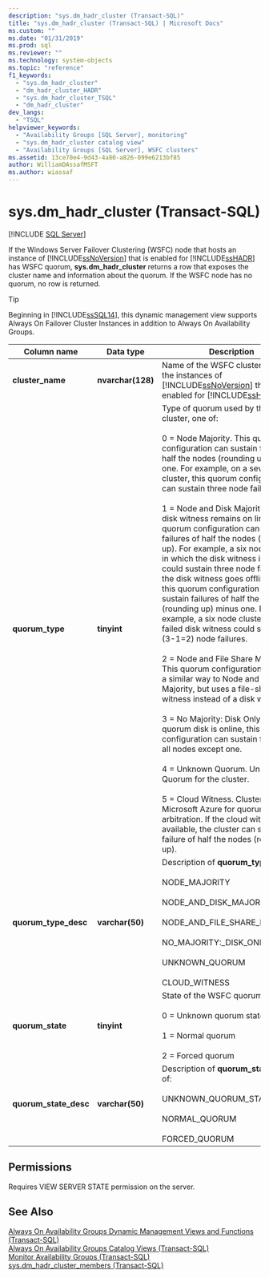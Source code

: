 ```yaml
---
description: "sys.dm_hadr_cluster (Transact-SQL)"
title: "sys.dm_hadr_cluster (Transact-SQL) | Microsoft Docs"
ms.custom: ""
ms.date: "01/31/2019"
ms.prod: sql
ms.reviewer: ""
ms.technology: system-objects
ms.topic: "reference"
f1_keywords: 
  - "sys.dm_hadr_cluster"
  - "dm_hadr_cluster_HADR"
  - "sys.dm_hadr_cluster_TSQL"
  - "dm_hadr_cluster"
dev_langs: 
  - "TSQL"
helpviewer_keywords: 
  - "Availability Groups [SQL Server], monitoring"
  - "sys.dm_hadr_cluster catalog view"
  - "Availability Groups [SQL Server], WSFC clusters"
ms.assetid: 13ce70e4-9d43-4a80-a826-099e6213bf85
author: WilliamDAssafMSFT
ms.author: wiassaf
---
```

# sys.dm_hadr_cluster (Transact-SQL)
[!INCLUDE [SQL Server](../../includes/applies-to-version/sqlserver.md)]

  If the Windows Server Failover Clustering (WSFC) node that hosts an instance of [!INCLUDE[ssNoVersion](../../includes/ssnoversion-md.md)] that is enabled for [!INCLUDE[ssHADR](../../includes/sshadr-md.md)] has WSFC quorum, **sys.dm_hadr_cluster** returns a row that exposes the cluster name and information about the quorum. If the WSFC node has no quorum, no row is returned.  
 > [!TIP]
 > Beginning in [!INCLUDE[ssSQL14](../../includes/sssql14-md.md)], this dynamic management view supports Always On Failover Cluster Instances in addition to Always On Availability Groups.

|Column name|Data type|Description|  
|-----------------|---------------|-----------------|  
|**cluster_name**|**nvarchar(128)**|Name of the WSFC cluster that hosts the instances of [!INCLUDE[ssNoVersion](../../includes/ssnoversion-md.md)] that are enabled for [!INCLUDE[ssHADR](../../includes/sshadr-md.md)].|  
|**quorum_type**|**tinyint**|Type of quorum used by this WSFC cluster, one of:<br /><br /> 0 = Node Majority. This quorum configuration can sustain failures of half the nodes (rounding up) minus one. For example, on a seven node cluster, this quorum configuration can sustain three node failures.<br /><br /> 1 = Node and Disk Majority. If the disk witness remains on line, this quorum configuration can sustain failures of half the nodes (rounding up). For example, a six node cluster in which the disk witness is online could sustain three node failures. If the disk witness goes offline or fails, this quorum configuration can sustain failures of half the nodes (rounding up) minus one. For example, a six node cluster with a failed disk witness could sustain two (3-1=2) node failures.<br /><br /> 2 = Node and File Share Majority. This quorum configuration works in a similar way to Node and Disk Majority, but uses a file-share witness instead of a disk witness.<br /><br /> 3 = No Majority: Disk Only. If the quorum disk is online, this quorum configuration can sustain failures of all nodes except one.<br /><br /> 4 = Unknown Quorum. Unknown Quorum for the cluster.<br /><br /> 5 = Cloud Witness. Cluster utilizes Microsoft Azure for quorum arbitration. If the cloud witness is available, the cluster can sustain the failure of half the nodes (rounding up).|  
|**quorum_type_desc**|**varchar(50)**|Description of **quorum_type**, one of:<br /><br /> NODE_MAJORITY<br /><br /> NODE_AND_DISK_MAJORITY<br /><br /> NODE_AND_FILE_SHARE_MAJORITY<br /><br /> NO_MAJORITY:_DISK_ONLY <br /><br /> UNKNOWN_QUORUM <br /><br /> CLOUD_WITNESS|  
|**quorum_state**|**tinyint**|State of the WSFC quorum, one of:<br /><br /> 0 = Unknown quorum state<br /><br /> 1 = Normal quorum<br /><br /> 2 = Forced quorum|  
|**quorum_state_desc**|**varchar(50)**|Description of **quorum_state**, one of:<br /><br /> UNKNOWN_QUORUM_STATE<br /><br /> NORMAL_QUORUM<br /><br /> FORCED_QUORUM|  
  
## Permissions  
 Requires VIEW SERVER STATE permission on the server.  
  
## See Also  
 [Always On Availability Groups Dynamic Management Views and Functions &#40;Transact-SQL&#41;](../../relational-databases/system-dynamic-management-views/always-on-availability-groups-dynamic-management-views-functions.md)   
 [Always On Availability Groups Catalog Views &#40;Transact-SQL&#41;](../../relational-databases/system-catalog-views/always-on-availability-groups-catalog-views-transact-sql.md)   
 [Monitor Availability Groups &#40;Transact-SQL&#41;](../../database-engine/availability-groups/windows/monitor-availability-groups-transact-sql.md)   
 [sys.dm_hadr_cluster_members &#40;Transact-SQL&#41;](../../relational-databases/system-dynamic-management-views/sys-dm-hadr-cluster-members-transact-sql.md)  
  
  
